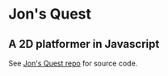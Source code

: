 Jon's Quest
===========

A 2D platformer in Javascript
-----------------------------

See [Jon's Quest repo](https://github.com/jonmann20/JonsQuest) for source code.
